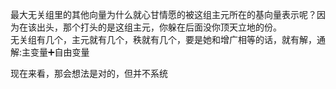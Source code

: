 最大无关组里的其他向量为什么就心甘情愿的被这组主元所在的基向量表示呢？因为在该出头，那个打头的是这组主元，你躲在后面没你顶天立地的份。  
无关组有几个，主元就有几个，秩就有几个，要是她和增广相等的话，就有解，通解:主变量➕自由变量
 
现在来看，那会想法是对的，但并不系统
